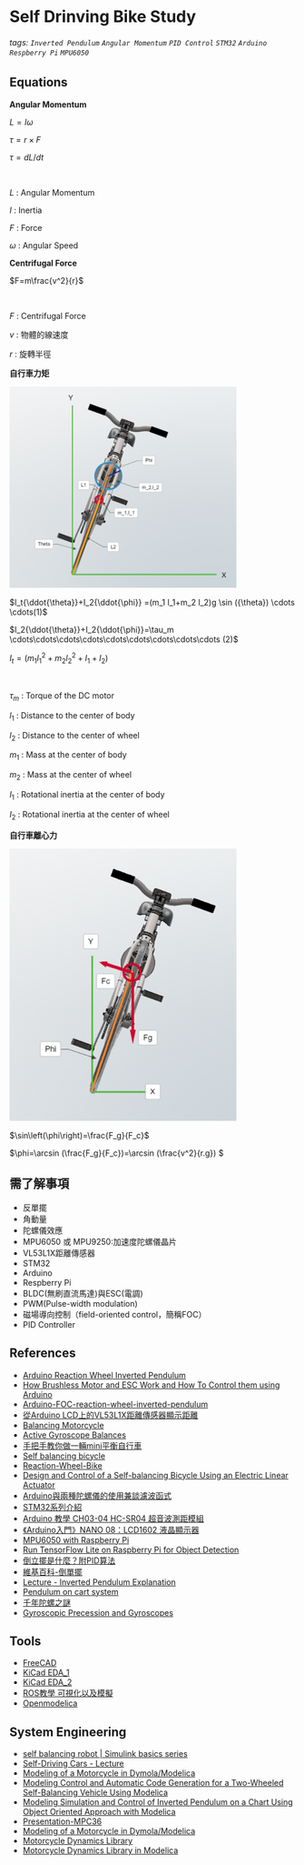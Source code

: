 # Self Drinving Bike Study
###### tags: `Inverted Pendulum` `Angular Momentum` `PID Control` `STM32` `Arduino` `Respberry Pi` `MPU6050`  
## Equations
**Angular Momentum**

$L=I\omega$

$\tau=r\times F$

$\tau={dL/dt}$

<br>

$L$ : Angular Momentum

$I$ : Inertia 

$F$ : Force

$\omega$ : Angular Speed

**Centrifugal Force**

$F=m\frac{v^2}{r}$

<br>

$F$ : Centrifugal Force

$v$ : 物體的線速度 

$r$ : 旋轉半徑 

**自行車力矩**

<img src="./Images/EQU_1.png" alt="drawing" width="400"/>

$I_t{\ddot{\theta}}+I_2{\ddot{\phi}} =(m_1 l_1+m_2 l_2)g \sin ({\theta}) \cdots \cdots(1)$

$I_2{\ddot{\theta}}+I_2{\ddot{\phi}}=\tau_m \cdots\cdots\cdots\cdots\cdots\cdots\cdots\cdots\cdots (2)$

$I_t=(m_1 l{_1^2}+m_2 l{_2^2}+I_1+I_2)$

<br>

$\tau_m$ : Torque of the DC motor

$l_1$ : Distance to the center of body

$l_2$ : Distance to the center of wheel

$m_1$ : Mass at the center of body

$m_2$ : Mass at the center of wheel

$I_1$ : Rotational inertia at the center of body

$I_2$ : Rotational inertia at the center of wheel

**自行車離心力**

<img src="./Images/EQU_2.png" alt="drawing" width="400"/>

$\sin\left(\phi\right)=\frac{F_g}{F_c}$

$\phi=\arcsin (\frac{F_g}{F_c})=\arcsin (\frac{v^2}{r.g}) $

## 需了解事項
- 反單擺
- 角動量
- 陀螺儀效應
- MPU6050 或 MPU9250:加速度陀螺儀晶片
- VL53L1X距離傳感器
- STM32
- Arduino
- Respberry Pi
- BLDC(無刷直流馬達)與ESC(電調)
- PWM(Pulse-width modulation)
- 磁場導向控制（field-oriented control，簡稱FOC）
- PID Controller


## References
- [Arduino Reaction Wheel Inverted Pendulum](https://youtu.be/Ih-izQyXJCI)
- [How Brushless Motor and ESC Work and How To Control them using Arduino](https://www.youtube.com/watch?v=uOQk8SJso6Q)
- [Arduino-FOC-reaction-wheel-inverted-pendulum](https://github.com/simplefoc/Arduino-FOC-reaction-wheel-inverted-pendulum)
- [從Arduino LCD上的VL53L1X距離傳感器顯示距離](https://www.youtube.com/watch?v=Lt-Zhm_XY38)
- [Balancing Motorcycle](https://www.youtube.com/watch?v=SUVtObDFFWY&list=RDLV0312BNqIBFI&index=8)
- [Active Gyroscope Balances](https://www.youtube.com/watch?v=UVJx8T8wTQA)
- [手把手教你做一輛mini平衡自行車](https://www.eet-china.com/mp/a63913.html)
- [Self balancing bicycle](https://www.youtube.com/watch?v=UzjqdoTVhOU)
- [Reaction-Wheel-Bike](https://github.com/remrc/Reaction-Wheel-Bike)
- [Design and Control of a Self-balancing Bicycle Using an Electric Linear Actuator](https://deepblue.lib.umich.edu/bitstream/handle/2027.42/148871/MastersThesis_FinalDraft%20(3).pdf?sequence=1)
- [Arduino與兩種陀螺儀的使用兼談濾波函式](https://www.youtube.com/watch?v=6lUjqTwy6cA)
- [STM32系列介紹](https://ithelp.ithome.com.tw/articles/10235889)
- [Arduino 教學 CH03-04 HC-SR04 超音波測距模組](https://www.youtube.com/watch?v=PpCpaMx36Fk)
- [《Arduino入門》NANO 08：LCD1602 液晶顯示器](https://www.youtube.com/watch?v=QsBYpf-oGLs)
- [MPU6050 with Raspberry Pi](https://www.youtube.com/watch?v=JTFa5l7zAA4&t=242s)
- [Run TensorFlow Lite on Raspberry Pi for Object Detection](https://www.youtube.com/watch?v=aimSGO倒立擺是什麼？有哪些用途？附PID算法那實現代碼)
- [倒立擺是什麼？附PID算法](https://kknews.cc/zh-tw/tech/y5pm58n.html)
- [維基百科-倒單擺](https://zh.m.wikipedia.org/zh-hant/%E5%80%92%E5%96%AE%E6%93%BA)
- [Lecture - Inverted Pendulum Explanation](https://www.youtube.com/watch?v=OB3ufWYpj-I&list=PLjOmIBPtRZG_ybJMywubA98TfQDGleDtF)
- [Pendulum on cart system](https://www.youtube.com/watch?v=c3z4eo6s0Ek)
- [千年陀螺之謎](https://www.youtube.com/watch?v=9GHkSuQ97WA)
- [Gyroscopic Precession and Gyroscopes](https://youtu.be/HmmbOVfHqcg)

## Tools
- [FreeCAD](https://www.youtube.com/watch?v=u8otDF_C_fw)
- [KiCad EDA_1](https://www.youtube.com/watch?v=s7wFSqzG7E0)
- [KiCad EDA_2](https://www.youtube.com/watch?v=lC08eXyXSLU)
- [ROS教學 可視化以及模擬](https://www.youtube.com/watch?v=wHsZ4bMAZDI)
- [Openmodelica](https://www.youtube.com/watch?v=SW5Eclf1tRs)

## System Engineering
- [self balancing robot | Simulink basics series](https://www.youtube.com/watch?v=QtmVFlZi5T8)
- [Self-Driving Cars - Lecture](https://www.youtube.com/watch?v=ipay3o2kBoU&list=PL05umP7R6ij321zzKXK6XCQXAaaYjQbzr)
- [Modeling of a Motorcycle in Dymola/Modelica](https://people.inf.ethz.ch/fcellier/MS/schmitt_ms.pdf)
- [Modeling Control and Automatic Code Generation for a Two-Wheeled Self-Balancing Vehicle Using Modelica](https://lup.lub.lu.se/luur/download?func=downloadFile&recordOId=8847398&fileOId=8859286)
- [Modeling Simulation and Control of Inverted Pendulum on a Chart Using Object Oriented Approach with Modelica](http://marjan.fesb.hr/~jmusic/josip_files/dymola_clanak_music.pdf)
- [Presentation-MPC36](https://www.youtube.com/watch?v=wLS1dd5TUk8)
- [Modeling of a Motorcycle in
Dymola/Modelica](https://people.inf.ethz.ch/fcellier/MS/schmitt_ms.pdf)
- [Motorcycle Dynamics Library](https://build.openmodelica.org/Documentation/MotorcycleDynamics.html)
- [Motorcycle Dynamics Library in Modelica](https://modelica.org/events/modelica2006/Proceedings/sessions/Session2b2.pdf)
